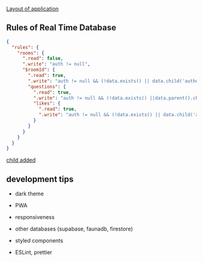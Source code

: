 [Layout of application](https://www.figma.com/file/u0BQK8rCf2KgzcukdRRCWh/Letmeask/duplicate)


## Rules of Real Time Database
```json
{
  "rules": {
    "rooms": {
      ".read": false,
      ".write": "auth != null",
      "$roomId": {
        ".read": true,
        ".write": "auth != null && (!data.exists() || data.child('authorId').val() == auth.uid)",
        "questions": {
          ".read": true,
          ".write": "auth != null && (!data.exists() ||data.parent().child('authorId').val() == auth.uid)",
          "likes": {
            ".read": true,
            ".write": "auth != null && (!data.exists() || data.child('authorId').val() == auth.uid)",
          }
        }
      }
    }
  }
}
```

[child added](https://firebase.google.com/docs/database/admin/retrieve-data#node.js)

## development tips

- dark theme

- PWA

- responsiveness

- other databases (supabase, faunadb, firestore)

- styled components

- ESLint, prettier <!--https://www.youtube.com/watch?v=1nVUfZg2dSA-->